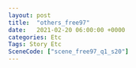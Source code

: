 ```yaml
---
layout: post
title:  "others_free97"
date:   2021-02-20 06:00:00 +0000
categories: Etc
Tags: Story Etc
SceneCode: ["scene_free97_q1_s20"]
---
```

